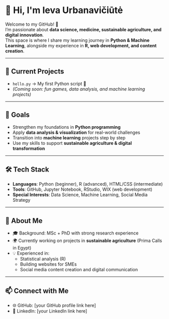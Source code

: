 # 👋 Hi, I'm Ieva Urbanavičiūtė

Welcome to my GitHub! 🚀  
I’m passionate about **data science, medicine, sustainable agriculture, and digital innovation**.  
This space is where I share my learning journey in **Python & Machine Learning**, alongside my experience in **R, web development, and content creation**.  

---

## 📂 Current Projects
- `hello.py` → My first Python script 🎉  
- *(Coming soon: fun games, data analysis, and machine learning projects)*  

---

## 🎯 Goals
- Strengthen my foundations in **Python programming**  
- Apply **data analysis & visualization** for real-world challenges  
- Transition into **machine learning** projects step by step  
- Use my skills to support **sustainable agriculture & digital transformation**  

---

## 🛠️ Tech Stack
- **Languages**: Python (beginner), R (advanced), HTML/CSS (intermediate)  
- **Tools**: GitHub, Jupyter Notebook, RStudio, WIX (web development)  
- **Special Interests**: Data Science, Machine Learning, Social Media Strategy  

---

## 🌱 About Me
- 🎓 Background: MSc + PhD with strong research experience  
- 🌍 Currently working on projects in **sustainable agriculture** (Prima Calls in Egypt)  
- 💡 Experienced in:  
  - Statistical analysis (R)  
  - Building websites for SMEs  
  - Social media content creation and digital communication  

---

## 📫 Connect with Me
- 🌐 GitHub: [your GitHub profile link here]  
- 💼 LinkedIn: [your LinkedIn link here]
